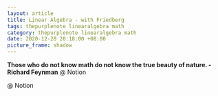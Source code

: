 ```yaml
---
layout: article
title: Linear Algebra - with Friedberg
tags: thepurplenote linearalgebra math
category: thepurplenote linearalgebra math
date: 2020-12-28 20:18:00 +08:00
picture_frame: shadow
---
```

**Those who do not know math do not know the true beauty of nature. - Richard Feynman**
@ Notion
<!--more-->

@ Notion
